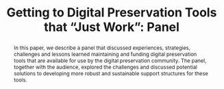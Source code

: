 ---
abstract: 'In this paper, we describe a panel that discussed experiences, strategies,
  challenges and lessons learned maintaining and funding digital preservation tools
  that are available for use by the digital preservation community. The panel, together
  with the audience, explored the challenges and discussed potential solutions to
  developing more robust and sustainable support structures for these tools. '
creators:
- Goethals, Andrea
- Wheatley, Paul
- Abrams, Stephen
- Delve, Janet
- Fay, Ed
- Lee, Christopher
- von Suchodoletz, Dirk
date: null
document_url: https://services.phaidra.univie.ac.at/api/object/o:378131/download
grand_parent: iPRES
institutions: []
keywords:
- digital preservation tools
- open-source
- enhancements
- software development
- funding
landing_page_url: https://phaidra.univie.ac.at/o:378131
language: eng
layout: publication
license: CC BY-NC-SA 3.0 AT
notes_url: null
parent: iPRES 2014
presentation_url: null
publication_type: paper
size: 86703
source_name: iPRES
title: 'Getting to Digital Preservation Tools that “Just Work”: Panel '
year: 2014
---